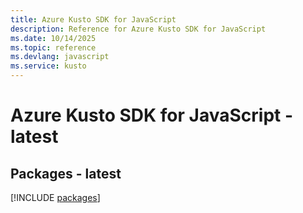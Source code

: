 ```yaml
---
title: Azure Kusto SDK for JavaScript
description: Reference for Azure Kusto SDK for JavaScript
ms.date: 10/14/2025
ms.topic: reference
ms.devlang: javascript
ms.service: kusto
---
```

# Azure Kusto SDK for JavaScript - latest
## Packages - latest
[!INCLUDE [packages](kusto-index.md)]